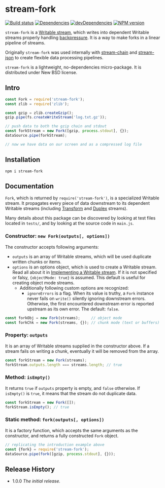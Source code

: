 # stream-fork

[![Build status][travis-image]][travis-url]
[![Dependencies][deps-image]][deps-url]
[![devDependencies][dev-deps-image]][dev-deps-url]
[![NPM version][npm-image]][npm-url]

`stream-fork` is a [Writable stream](https://nodejs.org/api/stream.html#stream_writable_streams), which writes into dependent Writable streams properly handling [backpressure](https://nodejs.org/en/docs/guides/backpressuring-in-streams/). It is a way to make forks in a linear pipeline of streams.

Originally `stream-fork` was used internally with [stream-chain](https://www.npmjs.com/package/stream-chain) and [stream-json](https://www.npmjs.com/package/stream-json) to create flexible data processing pipelines.

`stream-fork` is a lightweight, no-dependencies micro-package. It is distributed under New BSD license.

## Intro

```js
const Fork = require('stream-fork');
const zlib = require('zlib');

const gzip = zlib.createGzip();
gzip.pipe(fs.createWriteStream('log.txt.gz'));

// push data to both the gzip chain and stdout
const forkStream = new Fork([gzip, process.stdout], {});
dataSource.pipe(forkStream);

// now we have data on our screen and as a compressed log file
```

## Installation

```
npm i stream-fork
```

## Documentation

`Fork`, which is returned by `require('stream-fork')`, is a specialized Writable stream. It propagates every piece of data downstream to its dependent Writable streams (including [Transform](https://nodejs.org/api/stream.html#stream_class_stream_transform) and [Duplex](https://nodejs.org/api/stream.html#stream_class_stream_duplex) streams).

Many details about this package can be discovered by looking at test files located in `tests/`, and by looking at the source code in `main.js`.

### Constructor: `new Fork(outputs[, options])`

The constructor accepts following arguments:

* `outputs` is an array of Writable streams, which will be used duplicate written chunks or items.
* `options` is an options object, which is used to create a Writable stream. Read all about it in [Implementing a Writable stream](https://nodejs.org/api/stream.html#stream_implementing_a_writable_stream). If it is not specified or falsy, `{objectMode: true}` is assumed. This default is useful for creating object mode streams.
  * Additionally following custom options are recognized:
    * `ignoreErrors` is a flag. When its value is truthy, a `Fork` instance never fails on `write()` silently ignoring downstream errors. Otherwise, the first encountered downstream error is reported upstream as its own error. The default: `false`.

```js
const forkObj = new Fork(streams);     // object mode
const forkChk = new Fork(streams, {}); // chunk mode (text or buffers)
```

### Property: `outputs`

It is an array of Writable streams supplied in the constructor above. If a stream fails on writing a chunk, eventually it will be removed from the array.

```js
const forkStream = new Fork(streams);
forkStream.outputs.length === streams.length; // true
```

### Method: `isEmpty()`

It returns `true` if `outputs` property is empty, and `false` otherwise. If `isEmpty()` is `true`, it means that the stream do not duplicate data.

```js
const forkStream = new Fork([]);
forkStream.isEmpty(); // true
```

### Static method: `fork(outputs[, options])`

It is a factory function, which accepts the same arguments as the constructor, and returns a fully constructed `Fork` object.

```js
// replicating the introduction example above
const {fork} = require('stream-fork');
dataSource.pipe(fork([gzip, process.stdout], {}));
```

## Release History

- 1.0.0 *The initial release.*

[npm-image]:      https://img.shields.io/npm/v/stream-fork.svg
[npm-url]:        https://npmjs.org/package/stream-fork
[deps-image]:     https://img.shields.io/david/uhop/stream-fork.svg
[deps-url]:       https://david-dm.org/uhop/stream-fork
[dev-deps-image]: https://img.shields.io/david/dev/uhop/stream-fork.svg
[dev-deps-url]:   https://david-dm.org/uhop/stream-fork?type=dev
[travis-image]:   https://img.shields.io/travis/uhop/stream-fork.svg
[travis-url]:     https://travis-ci.org/uhop/stream-fork
